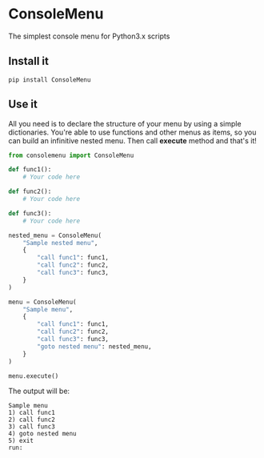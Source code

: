 # ConsoleMenu
The simplest console menu for Python3.x scripts

## Install it
```
pip install ConsoleMenu
```

## Use it
All you need is to declare the structure of your menu by using a simple dictionaries.
You're able to use functions and other menus as items, so you can build an infinitive nested menu.
Then call **execute** method and that's it!

```python
from consolemenu import ConsoleMenu

def func1():
    # Your code here

def func2():
    # Your code here

def func3():
    # Your code here

nested_menu = ConsoleMenu(
    "Sample nested menu",
    {
        "call func1": func1,
        "call func2": func2,
        "call func3": func3,
    }
)

menu = ConsoleMenu(
    "Sample menu",
    {
        "call func1": func1,
        "call func2": func2,
        "call func3": func3,
        "goto nested menu": nested_menu,
    }
)

menu.execute()
```

The output will be:
```
Sample menu
1) call func1
2) call func2
3) call func3
4) goto nested menu
5) exit
run:
```
